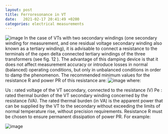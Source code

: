 ```yaml
---
layout: post
title: Ferroresonance in VT
date:   2021-02-17 20:41:49 +0200
categories: electrical measurements
---
```


![image](/assets/images/1_3.jpg)
In the case of VTs with two secondary windings (one secondary winding for measurement, and
one residual voltage secondary winding also known as a tertiary winding), it is advisable to
connect a resistance to the terminals of the open delta connected tertiary windings of the three
transformers (see fig. 12 ). The advantage of this damping device is that it does not affect
measurement accuracy or introduce losses in normal (balanced) operating conditions, but only
in unbalanced conditions in order to damp the phenomenon.
The recommended minimum values for the resistance R and power PR of this resistance
are:
![image](/assets/images/1_1.jpg)
where:

Us : rated voltage of the VT secondary, connected to the resistance (V)
Pe : rated thermal burden of the VT secondary winding concerned by the resistance (VA).
The rated thermal burden (in VA) is the apparent power that can be supplied by the VT to the
secondary without exceeding the limits of normal temperature rise, without precision requirements.
Resistance R must be chosen to ensure permanent dissipation of power PR.
For example:

![image](/assets/images/1_2.jpg)
